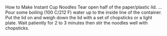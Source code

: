 How to Make Instant Cup Noodles
Tear open half of the paper/plastic lid. ...
Pour some boiling (100 C/212 F) water up to the inside line of the container.
Put the lid on and weigh down the lid with a set of chopsticks or a light plate.
Wait patiently for 2 to 3 minutes then stir the noodles well with chopsticks.
